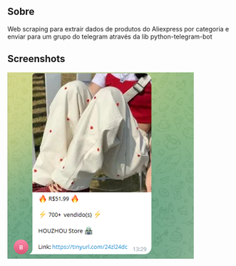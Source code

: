 ## Sobre

Web scraping para extrair dados de produtos do Aliexpress por categoria e enviar para um grupo do telegram através da lib python-telegram-bot

## Screenshots

![Screenshot](Screenshot_telegram.png)